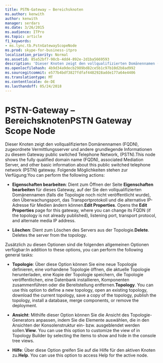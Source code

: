 ```yaml
---
title: PSTN-Gateway – Bereichsknoten
ms.author: kenwith
author: kenwith
manager: serdars
ms.date: 3/26/2015
ms.audience: ITPro
ms.topic: article
f1_keywords:
- ms.lync.tb.PstnGatewayScopeNode
ms.prod: skype-for-business-itpro
localization_priority: Normal
ms.assetid: 85a52bf7-98cb-4dd4-892e-2d1ba5669593
description: 'Dieser Knoten zeigt den vollqualifizierten Domänennamen (FQDN), zugeordnete Vermittlungsserver und andere grundlegende Informationen zu diesem Gateway public switched Telephone Network, (PSTN). Folgende Möglichkeiten stehen zur Verfügung:'
ms.openlocfilehash: 4b9d34a9decb2989bd82ce5b1c97b10d2b8ad992
ms.sourcegitcommit: e577b4bdf3827fdfaf4482928adde177a64e4406
ms.translationtype: MT
ms.contentlocale: de-DE
ms.lasthandoff: 05/24/2018
---
```

# <a name="pstn-gateway-scope-node"></a><span data-ttu-id="387d7-104">PSTN-Gateway – Bereichsknoten</span><span class="sxs-lookup"><span data-stu-id="387d7-104">PSTN Gateway Scope Node</span></span>
 
<span data-ttu-id="387d7-105">Dieser Knoten zeigt den vollqualifizierten Domänennamen (FQDN), zugeordnete Vermittlungsserver und andere grundlegende Informationen zu diesem Gateway public switched Telephone Network, (PSTN).</span><span class="sxs-lookup"><span data-stu-id="387d7-105">This node shows the fully qualified domain name (FQDN), associated Mediation Server, and other basic information about this public switched telephone network (PSTN) gateway.</span></span> <span data-ttu-id="387d7-106">Folgende Möglichkeiten stehen zur Verfügung:</span><span class="sxs-lookup"><span data-stu-id="387d7-106">You can perform the following actions:</span></span>
  
- <span data-ttu-id="387d7-p103">**Eigenschaften bearbeiten**: Dient zum Öffnen der Seite **Eigenschaften bearbeiten** für dieses Gateway, auf der Sie den vollqualifizierten Domänennamen (falls die Topologie noch nicht veröffentlicht wurde), den Überwachungsport, das Transportprotokoll und die alternative IP-Adresse für Medien ändern können.</span><span class="sxs-lookup"><span data-stu-id="387d7-p103">**Edit Properties**. Opens the **Edit Properties** page for this gateway, where you can change its FQDN (if the topology is not already published), listening port, transport protocol, and alternate media IP address.</span></span>
    
- <span data-ttu-id="387d7-p104">**Löschen**: Dient zum Löschen des Servers aus der Topologie.</span><span class="sxs-lookup"><span data-stu-id="387d7-p104">**Delete**. Deletes the server from the topology.</span></span>
    
<span data-ttu-id="387d7-111">Zusätzlich zu diesen Optionen sind die folgenden allgemeinen Optionen verfügbar:</span><span class="sxs-lookup"><span data-stu-id="387d7-111">In addition to these options, you can perform the following general tasks:</span></span>
  
- <span data-ttu-id="387d7-p105">**Topologie**: Über diese Option können Sie eine neue Topologie definieren, eine vorhandene Topologie öffnen, die aktuelle Topologie herunterladen, eine Kopie der Topologie speichern, die Topologie veröffentlichen, eine Datenbank installieren, Komponenten zusammenführen oder die Bereitstellung entfernen.</span><span class="sxs-lookup"><span data-stu-id="387d7-p105">**Topology**. You can use this option to define a new topology, open an existing topology, download the current topology, save a copy of the topology, publish the topology, install a database, merge components, or remove the deployment.</span></span>
    
- <span data-ttu-id="387d7-p106">**Ansicht**: Mithilfe dieser Option können Sie die Ansicht des Topologie-Generators anpassen, indem Sie die Elemente auswählen, die in den Ansichten der Konsolenstruktur ein- bzw. ausgeblendet werden sollen.</span><span class="sxs-lookup"><span data-stu-id="387d7-p106">**View**. You can use this option to customize the view of in Topology Builder by selecting the items to show and hide in the console tree views.</span></span>
    
- <span data-ttu-id="387d7-p107">**Hilfe**: Über diese Option greifen Sie auf die Hilfe für den aktiven Knoten zu.</span><span class="sxs-lookup"><span data-stu-id="387d7-p107">**Help**. You can use this option to access Help for the active node.</span></span>
    


